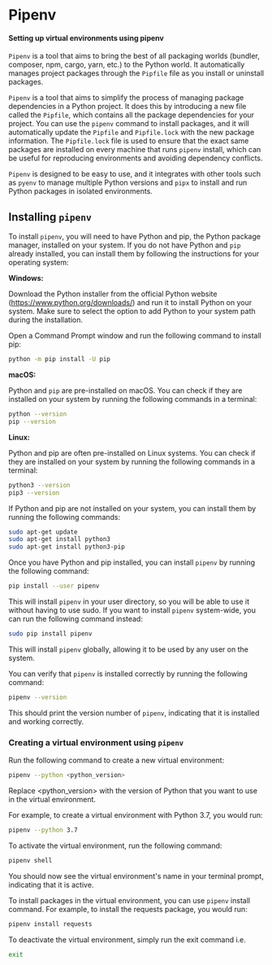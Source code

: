 # Pipenv

#### Setting up virtual environments using pipenv

`Pipenv` is a tool that aims to bring the best of all packaging worlds (bundler, composer, npm, cargo, yarn, etc.) to the Python world. It automatically manages project packages through the `Pipfile` file as you install or uninstall packages.

`Pipenv` is a tool that aims to simplify the process of managing package dependencies in a Python project. It does this by introducing a new file called the `Pipfile`, which contains all the package dependencies for your project. You can use the `pipenv` command to install packages, and it will automatically update the `Pipfile` and `Pipfile.lock` with the new package information. The `Pipfile.lock` file is used to ensure that the exact same packages are installed on every machine that runs `pipenv` install, which can be useful for reproducing environments and avoiding dependency conflicts.

`Pipenv` is designed to be easy to use, and it integrates with other tools such as `pyenv` to manage multiple Python versions and `pipx` to install and run Python packages in isolated environments.

## Installing `pipenv`

To install `pipenv`, you will need to have Python and pip, the Python package manager, installed on your system. If you do not have Python and `pip` already installed, you can install them by following the instructions for your operating system:

**Windows:**

Download the Python installer from the official Python website (https://www.python.org/downloads/) and run it to install Python on your system. Make sure to select the option to add Python to your system path during the installation.

Open a Command Prompt window and run the following command to install pip:

```bash
python -m pip install -U pip
```

**macOS:**

Python and `pip` are pre-installed on macOS. You can check if they are installed on your system by running the following commands in a terminal:

```bash
python --version
pip --version
```

**Linux:**

Python and pip are often pre-installed on Linux systems. You can check if they are installed on your system by running the following commands in a terminal:

```bash
python3 --version
pip3 --version
```

If Python and pip are not installed on your system, you can install them by running the following commands:

```bash
sudo apt-get update
sudo apt-get install python3
sudo apt-get install python3-pip
```

Once you have Python and pip installed, you can install `pipenv` by running the following command:

```bash
pip install --user pipenv
```

This will install `pipenv` in your user directory, so you will be able to use it without having to use sudo. If you want to install `pipenv` system-wide, you can run the following command instead:

```bash
sudo pip install pipenv
```

This will install `pipenv` globally, allowing it to be used by any user on the system.

You can verify that `pipenv` is installed correctly by running the following command:

```bash
pipenv --version
```

This should print the version number of `pipenv`, indicating that it is installed and working correctly.

### Creating a virtual environment using `pipenv`

Run the following command to create a new virtual environment:

```bash
pipenv --python <python_version>
```

Replace \<python\_version> with the version of Python that you want to use in the virtual environment.

For example, to create a virtual environment with Python 3.7, you would run:

```bash
pipenv --python 3.7
```

To activate the virtual environment, run the following command:

```bash
pipenv shell
```

You should now see the virtual environment's name in your terminal prompt, indicating that it is active.

To install packages in the virtual environment, you can use `pipenv` install command. For example, to install the requests package, you would run:

```bash
pipenv install requests
```

To deactivate the virtual environment, simply run the exit command i.e.

```bash
exit
```
